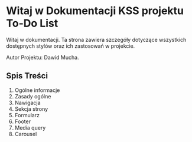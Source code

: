 # Witaj w Dokumentacji KSS projektu To-Do List

Witaj w dokumentacji. Ta strona zawiera szczegóły dotyczące wszystkich dostępnych stylów oraz ich zastosowań w projekcie.

Autor Projektu: Dawid Mucha.

## Spis Treści

1. Ogólne informacje
2. Zasady ogólne
3. Nawigacja
4. Sekcja strony
5. Formularz
6. Footer
7. Media query
8. Carousel

